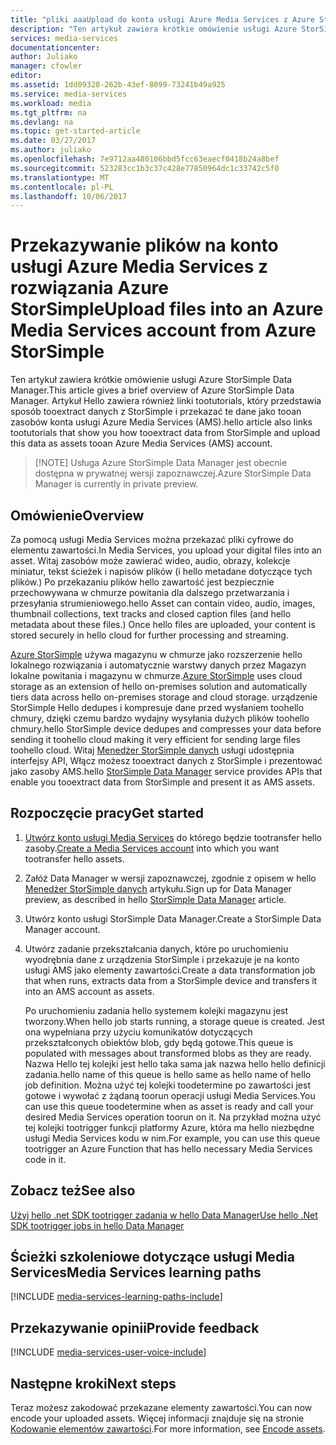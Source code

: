 ```yaml
---
title: "pliki aaaUpload do konta usługi Azure Media Services z Azure StorSimple | Dokumentacja firmy Microsoft"
description: "Ten artykuł zawiera krótkie omówienie usługi Azure StorSimple Data Manager. Artykuł Hello zawiera również linki tootutorials, który przedstawia sposób tooextract danych z StorSimple i przekaż go jako tooan zasobów konta usługi Azure Media Services."
services: media-services
documentationcenter: 
author: Juliako
manager: cfowler
editor: 
ms.assetid: 1dd09328-262b-43ef-8099-73241b49a925
ms.service: media-services
ms.workload: media
ms.tgt_pltfrm: na
ms.devlang: na
ms.topic: get-started-article
ms.date: 03/27/2017
ms.author: juliako
ms.openlocfilehash: 7e9712aa480106bbd5fcc63eaecf0418b24a8bef
ms.sourcegitcommit: 523283cc1b3c37c428e77850964dc1c33742c5f0
ms.translationtype: MT
ms.contentlocale: pl-PL
ms.lasthandoff: 10/06/2017
---
```

# <a name="upload-files-into-an-azure-media-services-account-from-azure-storsimple"></a><span data-ttu-id="ace17-104">Przekazywanie plików na konto usługi Azure Media Services z rozwiązania Azure StorSimple</span><span class="sxs-lookup"><span data-stu-id="ace17-104">Upload files into an Azure Media Services account from Azure StorSimple</span></span>

<span data-ttu-id="ace17-105">Ten artykuł zawiera krótkie omówienie usługi Azure StorSimple Data Manager.</span><span class="sxs-lookup"><span data-stu-id="ace17-105">This article gives a brief overview of Azure StorSimple Data Manager.</span></span> <span data-ttu-id="ace17-106">Artykuł Hello zawiera również linki tootutorials, który przedstawia sposób tooextract danych z StorSimple i przekazać te dane jako tooan zasobów konta usługi Azure Media Services (AMS).</span><span class="sxs-lookup"><span data-stu-id="ace17-106">hello article also links tootutorials that show you how tooextract data from StorSimple and upload this data as assets tooan Azure Media Services (AMS) account.</span></span>

> 
> [!NOTE]
> <span data-ttu-id="ace17-107">Usługa Azure StorSimple Data Manager jest obecnie dostępna w prywatnej wersji zapoznawczej.</span><span class="sxs-lookup"><span data-stu-id="ace17-107">Azure StorSimple Data Manager is currently in private preview.</span></span> 
> 

## <a name="overview"></a><span data-ttu-id="ace17-108">Omówienie</span><span class="sxs-lookup"><span data-stu-id="ace17-108">Overview</span></span>

<span data-ttu-id="ace17-109">Za pomocą usługi Media Services można przekazać pliki cyfrowe do elementu zawartości.</span><span class="sxs-lookup"><span data-stu-id="ace17-109">In Media Services, you upload your digital files into an asset.</span></span> <span data-ttu-id="ace17-110">Witaj zasobów może zawierać wideo, audio, obrazy, kolekcje miniatur, tekst ścieżek i napisów plików (i hello metadane dotyczące tych plików.) Po przekazaniu plików hello zawartość jest bezpiecznie przechowywana w chmurze powitania dla dalszego przetwarzania i przesyłania strumieniowego.</span><span class="sxs-lookup"><span data-stu-id="ace17-110">hello Asset  can contain video, audio, images, thumbnail collections, text tracks and closed caption files (and hello metadata about these files.) Once hello files are uploaded, your content is stored securely in hello cloud for further processing and streaming.</span></span>

<span data-ttu-id="ace17-111">[Azure StorSimple](https://docs.microsoft.com/azure/storsimple/) używa magazynu w chmurze jako rozszerzenie hello lokalnego rozwiązania i automatycznie warstwy danych przez Magazyn lokalne powitania i magazynu w chmurze.</span><span class="sxs-lookup"><span data-stu-id="ace17-111">[Azure StorSimple](https://docs.microsoft.com/azure/storsimple/) uses cloud storage as an extension of hello on-premises solution and automatically tiers data across hello on-premises storage and cloud storage.</span></span> <span data-ttu-id="ace17-112">urządzenie StorSimple Hello dedupes i kompresuje dane przed wysłaniem toohello chmury, dzięki czemu bardzo wydajny wysyłania dużych plików toohello chmury.</span><span class="sxs-lookup"><span data-stu-id="ace17-112">hello StorSimple device dedupes and compresses your data before sending it toohello cloud making it very efficient for sending large files toohello cloud.</span></span> <span data-ttu-id="ace17-113">Witaj [Menedżer StorSimple danych](../storsimple/storsimple-data-manager-overview.md) usługi udostępnia interfejsy API, Włącz możesz tooextract danych z StorSimple i prezentować jako zasoby AMS.</span><span class="sxs-lookup"><span data-stu-id="ace17-113">hello [StorSimple Data Manager](../storsimple/storsimple-data-manager-overview.md) service provides APIs that enable you tooextract data from StorSimple and present it as AMS assets.</span></span>

## <a name="get-started"></a><span data-ttu-id="ace17-114">Rozpoczęcie pracy</span><span class="sxs-lookup"><span data-stu-id="ace17-114">Get started</span></span>

1. <span data-ttu-id="ace17-115">[Utwórz konto usługi Media Services](media-services-portal-create-account.md) do którego będzie tootransfer hello zasoby.</span><span class="sxs-lookup"><span data-stu-id="ace17-115">[Create a Media Services account](media-services-portal-create-account.md) into which you want tootransfer hello assets.</span></span>
2. <span data-ttu-id="ace17-116">Załóż Data Manager w wersji zapoznawczej, zgodnie z opisem w hello [Menedżer StorSimple danych](../storsimple/storsimple-data-manager-overview.md) artykułu.</span><span class="sxs-lookup"><span data-stu-id="ace17-116">Sign up for Data Manager preview, as described in hello [StorSimple Data Manager](../storsimple/storsimple-data-manager-overview.md) article.</span></span>
3. <span data-ttu-id="ace17-117">Utwórz konto usługi StorSimple Data Manager.</span><span class="sxs-lookup"><span data-stu-id="ace17-117">Create a StorSimple Data Manager account.</span></span>
4. <span data-ttu-id="ace17-118">Utwórz zadanie przekształcania danych, które po uruchomieniu wyodrębnia dane z urządzenia StorSimple i przekazuje je na konto usługi AMS jako elementy zawartości.</span><span class="sxs-lookup"><span data-stu-id="ace17-118">Create a data transformation job that when runs, extracts data from a StorSimple device and transfers it into an AMS account as assets.</span></span> 

    <span data-ttu-id="ace17-119">Po uruchomieniu zadania hello systemem kolejki magazynu jest tworzony.</span><span class="sxs-lookup"><span data-stu-id="ace17-119">When hello job starts running, a storage queue is created.</span></span> <span data-ttu-id="ace17-120">Jest ona wypełniana przy użyciu komunikatów dotyczących przekształconych obiektów blob, gdy będą gotowe.</span><span class="sxs-lookup"><span data-stu-id="ace17-120">This queue is populated with messages about transformed blobs as they are ready.</span></span> <span data-ttu-id="ace17-121">Nazwa Hello tej kolejki jest hello taka sama jak nazwa hello hello definicji zadania.</span><span class="sxs-lookup"><span data-stu-id="ace17-121">hello name of this queue is hello same as hello name of hello job definition.</span></span> <span data-ttu-id="ace17-122">Można użyć tej kolejki toodetermine po zawartości jest gotowe i wywołać z żądaną toorun operacji usługi Media Services.</span><span class="sxs-lookup"><span data-stu-id="ace17-122">You can use this queue toodetermine when as asset is ready and call your desired Media Services operation toorun on it.</span></span> <span data-ttu-id="ace17-123">Na przykład można użyć tej kolejki tootrigger funkcji platformy Azure, która ma hello niezbędne usługi Media Services kodu w nim.</span><span class="sxs-lookup"><span data-stu-id="ace17-123">For example, you can use this queue tootrigger an Azure Function that has hello necessary Media Services code in it.</span></span>

## <a name="see-also"></a><span data-ttu-id="ace17-124">Zobacz też</span><span class="sxs-lookup"><span data-stu-id="ace17-124">See also</span></span>

[<span data-ttu-id="ace17-125">Użyj hello .net SDK tootrigger zadania w hello Data Manager</span><span class="sxs-lookup"><span data-stu-id="ace17-125">Use hello .Net SDK tootrigger jobs in hello Data Manager</span></span>](../storsimple/storsimple-data-manager-dotnet-jobs.md)

## <a name="media-services-learning-paths"></a><span data-ttu-id="ace17-126">Ścieżki szkoleniowe dotyczące usługi Media Services</span><span class="sxs-lookup"><span data-stu-id="ace17-126">Media Services learning paths</span></span>
[!INCLUDE [media-services-learning-paths-include](../../includes/media-services-learning-paths-include.md)]

## <a name="provide-feedback"></a><span data-ttu-id="ace17-127">Przekazywanie opinii</span><span class="sxs-lookup"><span data-stu-id="ace17-127">Provide feedback</span></span>
[!INCLUDE [media-services-user-voice-include](../../includes/media-services-user-voice-include.md)]

## <a name="next-steps"></a><span data-ttu-id="ace17-128">Następne kroki</span><span class="sxs-lookup"><span data-stu-id="ace17-128">Next steps</span></span>

<span data-ttu-id="ace17-129">Teraz możesz zakodować przekazane elementy zawartości.</span><span class="sxs-lookup"><span data-stu-id="ace17-129">You can now encode your uploaded assets.</span></span> <span data-ttu-id="ace17-130">Więcej informacji znajduje się na stronie [Kodowanie elementów zawartości](media-services-portal-encode.md).</span><span class="sxs-lookup"><span data-stu-id="ace17-130">For more information, see [Encode assets](media-services-portal-encode.md).</span></span>
